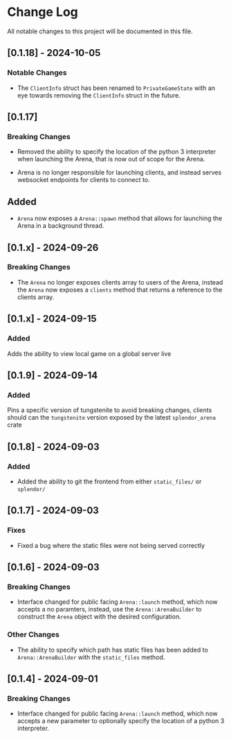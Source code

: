 # Change Log

All notable changes to this project will be documented in this file.


##  [0.1.18] - 2024-10-05

### Notable Changes

- The `ClientInfo` struct has been renamed to `PrivateGameState` with an eye towards
  removing the `ClientInfo` struct in the future.

##  [0.1.17] 

### Breaking Changes

- Removed the ability to specify the location of the python 3 interpreter
  when launching the Arena, that is now out of scope for the Arena.

- Arena is no longer responsible for launching clients, and instead
  serves websocket endpoints for clients to connect to.

## Added

- `Arena` now exposes a `Arena::spawn` method that allows for launching the
   Arena in a background thread.  

##  [0.1.x] - 2024-09-26

### Breaking Changes

- The `Arena` no longer exposes clients array to users of the Arena, instead
  the `Arena` now exposes a `clients` method that returns a reference to the
  clients array.


## [0.1.x] - 2024-09-15

### Added

Adds the ability to view local game on a global server live

## [0.1.9] - 2024-09-14

### Added

Pins a specific version of tungstenite to avoid breaking changes,
clients should can the  `tungstenite` version exposed by the latest `splendor_arena` crate

 
## [0.1.8] - 2024-09-03
 
### Added

- Added the ability to git the frontend from either `static_files/` or `splendor/`  

## [0.1.7] - 2024-09-03
 
### Fixes

- Fixed a bug where the static files were not being served correctly 

## [0.1.6] - 2024-09-03
 
### Breaking Changes

- Interface changed for public facing `Arena::launch` method, which
now accepts a no paramters, instead, use the `Arena::ArenaBuilder` to
construct the `Arena` object with the desired configuration.

### Other Changes

- The ability to specify which path has static files has been added
to `Arena::ArenaBuilder` with the `static_files` method.
 
## [0.1.4] - 2024-09-01 
 
 
### Breaking Changes

- Interface changed for public facing `Arena::launch` method, which
now accepts a new parameter to optionally specify the location of a python 3
interpreter.
 
